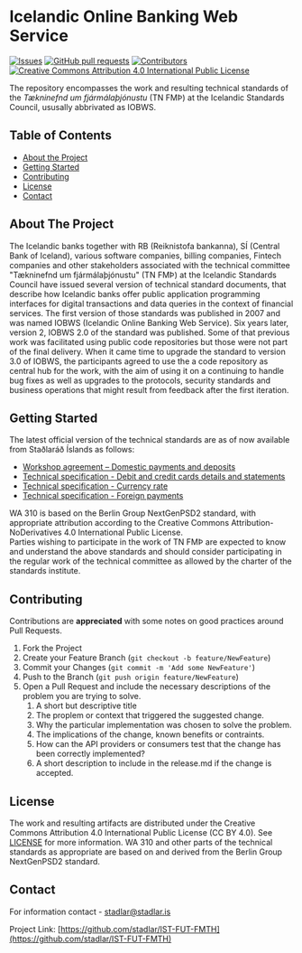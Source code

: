 
# Icelandic Online Banking Web Service
[![Issues](https://img.shields.io/github/issues/stadlar/IST-FUT-FMTH?v_DATE)](https://github.com/stadlar/IST-FUT-FMTH/issues?q=is%3Aissue+is%3Aopen)
[![GitHub pull requests](https://img.shields.io/github/issues-pr/Stadlar/IST-FUT-FMTH?v_DATE)](https://github.com/stadlar/IST-FUT-FMTH/pulls?q=is%3Apr+is%3Aopen)
[![Contributors](https://img.shields.io/github/contributors/stadlar/IST-FUT-FMTH?v_DATE)](https://github.com/stadlar/IST-FUT-FMTH/graphs/contributors)
[![Creative Commons Attribution 4.0 International Public License](https://img.shields.io/badge/license-CCBY4.0-brightgreen)](https://github.com/stadlar/IST-FUT-FMTH/blob/master/LICENSE.md)
<!-- ![Lates release by date](https://img.shields.io/github/v/release/Stadlar/IST-FUT-FMTH) -->

The repository encompasses the work and resulting technical standards of the *Tækninefnd um fjármálaþjónustu* (TN FMÞ) at the Icelandic Standards Council, ususally abbrivated as IOBWS.

<!-- TABLE OF CONTENTS -->
## Table of Contents

* [About the Project](#about-the-project)
* [Getting Started](#getting-started)
* [Contributing](#contributing)
* [License](#license)
* [Contact](#contact)

<!-- ABOUT THE PROJECT -->
## About The Project

The Icelandic banks together with RB (Reiknistofa bankanna), SÍ (Central Bank of Iceland), various software companies, billing companies, Fintech companies and other stakeholders associated with the technical committee "Tækninefnd um fjármálaþjónustu" (TN FMÞ) at the Icelandic Standards Council have issued several version of technical standard documents, that describe  how Icelandic banks offer public application programming interfaces for digital transactions and data queries in the context of financial services.
The first version of those standards was published in 2007 and was named IOBWS (Icelandic Online Banking Web Service).
Six years later, version 2, IOBWS 2.0 of the standard was published. Some of that previous work was facilitated using public code repositories but those were not part of the final delivery.
When it came time to upgrade the standard to version 3.0 of IOBWS, the participants agreed to use the a code repository as central hub for the work, with the aim of using it on a continuing to handle bug fixes as well as upgrades to the protocols, security standards and business operations that might result from feedback after the first iteration.

<!-- GETTING STARTED -->
## Getting Started

The latest official version of the technical standards are as of now available from Staðlaráð Íslands as follows:

* [Workshop agreement – Domestic payments and deposits](https://stadlar.is/stadlabudin/vara/?ProductName=IST-WA-310-2020)
* [Technical specification - Debit and credit cards details and statements](https://stadlar.is/stadlabudin/vara/?ProductName=IST-TS-311-2021)
* [Technical specification - Currency rate](https://stadlar.is/stadlabudin/vara/?ProductName=IST-TS-312-2021)
* [Technical specification - Foreign payments](https://stadlar.is/stadlabudin/vara/?ProductName=IST-TS-313-2021)

WA 310 is based on the Berlin Group NextGenPSD2 standard, with appropriate attribution according to the Creative Commons Attribution-NoDerivatives 4.0 International Public License.  
Parties wishing to participate in the work of TN FMÞ are expected to know and understand the above standards and should consider participating in the regular work of the technical committee as allowed by the charter of the standards institute.

<!-- CONTRIBUTING -->
## Contributing

Contributions are **appreciated** with some notes on good practices around Pull Requests.

1. Fork the Project
2. Create your Feature Branch (`git checkout -b feature/NewFeature`)
3. Commit your Changes (`git commit -m 'Add some NewFeature'`)
4. Push to the Branch (`git push origin feature/NewFeature`)
5. Open a Pull Request and include the necessary descriptions of the problem you are trying to solve.
    1. A short but descriptive title
    2. The proplem or context that triggered the suggested change.
    3. Why the particular implementation was chosen to solve the problem.
    4. The implications of the change, known benefits or contraints.
    5. How can the API providers or consumers test that the change has been correctly implemented?
    6. A short description to include in the release.md if the change is accepted.

<!-- LICENSE -->
## License

The work and resulting artifacts are distributed under the Creative Commons Attribution 4.0 International Public License (CC BY 4.0). See [LICENSE](LICENSE.txt) for more information. WA 310 and other parts of the technical standards as appropriate are based on and derived from the Berlin Group NextGenPSD2 standard.

<!-- CONTACT -->
## Contact

For information contact - stadlar@stadlar.is

Project Link: [https://github.com/stadlar/IST-FUT-FMTH](https://github.com/stadlar/IST-FUT-FMTH)